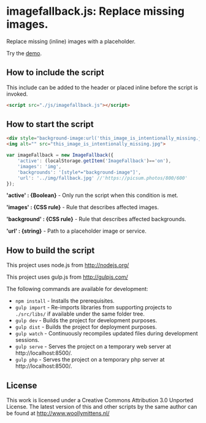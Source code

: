 # imagefallback.js: Replace missing images.

Replace missing (inline) images with a placeholder.

Try the <a href="http://www.woollymittens.nl/default.php?url=useful-imagefallback">demo</a>.

## How to include the script

This include can be added to the header or placed inline before the script is invoked.

```html
<script src="./js/imagefallback.js"></script>
```

## How to start the script

```html
<div style="background-image:url('this_image_is_intentionally_missing.jpg')"></div>
<img alt="" src="this_image_is_intentionally_missing.jpg">
```

```javascript
var imageFallback = new ImageFallback({
	'active': (localStorage.getItem('ImageFallback')=='on'),
	'images': 'img',
	'backgrounds': '[style*="background-image"]',
	'url': '../img/fallback.jpg' //'https://picsum.photos/800/600'
});
```

**'active' : {Boolean}** - Only run the script when this condition is met.

**'images' : {CSS rule}** - Rule that describes affected images.

**'background' : {CSS rule}** - Rule that describes affected backgrounds.

**'url' : {string}** - Path to a placeholder image or service.

## How to build the script

This project uses node.js from http://nodejs.org/

This project uses gulp.js from http://gulpjs.com/

The following commands are available for development:
+ `npm install` - Installs the prerequisites.
+ `gulp import` - Re-imports libraries from supporting projects to `./src/libs/` if available under the same folder tree.
+ `gulp dev` - Builds the project for development purposes.
+ `gulp dist` - Builds the project for deployment purposes.
+ `gulp watch` - Continuously recompiles updated files during development sessions.
+ `gulp serve` - Serves the project on a temporary web server at http://localhost:8500/.
+ `gulp php` - Serves the project on a temporary php server at http://localhost:8500/.

## License

This work is licensed under a Creative Commons Attribution 3.0 Unported License. The latest version of this and other scripts by the same author can be found at http://www.woollymittens.nl/
